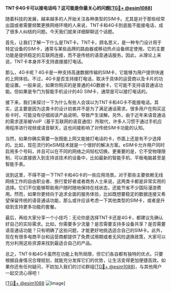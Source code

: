 **TNT卡4G卡可以接电话吗？这可能是你最关心的问题[[TG💪+ @esim1088](https://t.me/s/esim1088)]**

随着科技的发展，越来越多的人开始关注各种类型的SIM卡。尤其是对于那些经常出国或者需要频繁更换网络环境的人来说，TNT卡和4G卡到底能不能接电话，成了很多人纠结的问题。今天我们就来详细聊聊这个话题。

首先，让我们了解一下什么是TNT卡。TNT卡，顾名思义，是一种专门设计用于特定设备的SIM卡，通常与某些品牌的路由器或移动热点设备绑定使用。它的主要功能是提供稳定的互联网连接，而不是传统的语音通话服务。因此，从理论上来说，TNT卡本身并不支持直接接打电话。

那么，4G卡呢？4G卡是一种支持高速数据传输的SIM卡，它能够为用户提供快速的上网体验。不过，4G卡是否支持接打电话，取决于具体的运营商以及卡片的功能设置。一般来说，如果你购买的是普通的4G数据卡，它可能不支持语音通话功能。但如果是专门为智能手机设计的4G SIM卡，通常是可以接打电话的。

接下来，我们来探讨一下为什么有些人会误以为TNT卡和4G卡不能接电话。其实，这主要是因为这类卡的设计初衷并不是为了满足通话需求。很多用户在购买这些卡时，可能没有仔细阅读产品说明，导致产生误解。另外，由于近年来语音通话的需求逐渐被VoIP（基于互联网的语音通信）所取代，许多人习惯于通过手机应用程序进行视频或语音聊天，这也间接影响了对传统SIM卡功能的认知。

当然，如果你确实需要一张既能上网又能接打电话的卡，市面上还是有不少选择的。比如，现在流行的eSIM技术就是一个很好的解决方案。eSIM卡允许用户同时启用多个号码，并且可以在不同的网络之间轻松切换。更重要的是，它不受物理限制，可以直接嵌入到支持该技术的设备中，比如最新的智能手机、平板电脑甚至是智能手表。

说到这里，不得不提一下TNT卡和4G卡的一些应用场景。对于那些主要依赖无线网络工作的自由职业者、旅行爱好者或者商务人士来说，这两类卡都是非常实用的选择。它们不仅能够帮助用户随时随地保持在线状态，还能节省不少国际漫游费用。然而，如果你更倾向于追求全面的服务体验，比如既想要稳定的数据连接又希望保留传统的语音通话功能，那么或许应该考虑一下其他类型的SIM卡，或者是升级到支持更多功能的套餐。

最后，再给大家分享一个小技巧：无论你是选择TNT卡还是4G卡，都建议先确认好自己的实际需求。比如，你需要多少流量？是否需要支持多设备共享？是否需要语音通话功能？只有明确了这些问题，才能更好地挑选适合自己的SIM卡。此外，现在有很多电商平台和运营商都提供了免费试用期或者无风险退换政策，大家可以充分利用这些资源来找到最适合自己的产品。

总之，TNT卡和4G卡虽然在功能上有所局限，但它们各自都有独特的优点。只要根据自身情况合理规划，就能充分发挥它们的优势，让生活变得更加便捷高效。如果你还有任何疑问，不妨加入我们的讨论群组[[TG💪+ @esim1088](https://t.me/s/esim1088)]，与其他用户一起交流心得吧！

[[TG💪+ @esim1088](https://t.me/s/esim1088) ![Image](https://i.postimg.cc/4NQfJmqS/Snipaste-2025-05-13-00-14-12.png)]